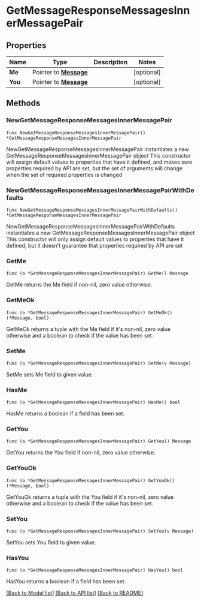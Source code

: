 # GetMessageResponseMessagesInnerMessagePair

## Properties

Name | Type | Description | Notes
------------ | ------------- | ------------- | -------------
**Me** | Pointer to [**Message**](Message.md) |  | [optional] 
**You** | Pointer to [**Message**](Message.md) |  | [optional] 

## Methods

### NewGetMessageResponseMessagesInnerMessagePair

`func NewGetMessageResponseMessagesInnerMessagePair() *GetMessageResponseMessagesInnerMessagePair`

NewGetMessageResponseMessagesInnerMessagePair instantiates a new GetMessageResponseMessagesInnerMessagePair object
This constructor will assign default values to properties that have it defined,
and makes sure properties required by API are set, but the set of arguments
will change when the set of required properties is changed

### NewGetMessageResponseMessagesInnerMessagePairWithDefaults

`func NewGetMessageResponseMessagesInnerMessagePairWithDefaults() *GetMessageResponseMessagesInnerMessagePair`

NewGetMessageResponseMessagesInnerMessagePairWithDefaults instantiates a new GetMessageResponseMessagesInnerMessagePair object
This constructor will only assign default values to properties that have it defined,
but it doesn't guarantee that properties required by API are set

### GetMe

`func (o *GetMessageResponseMessagesInnerMessagePair) GetMe() Message`

GetMe returns the Me field if non-nil, zero value otherwise.

### GetMeOk

`func (o *GetMessageResponseMessagesInnerMessagePair) GetMeOk() (*Message, bool)`

GetMeOk returns a tuple with the Me field if it's non-nil, zero value otherwise
and a boolean to check if the value has been set.

### SetMe

`func (o *GetMessageResponseMessagesInnerMessagePair) SetMe(v Message)`

SetMe sets Me field to given value.

### HasMe

`func (o *GetMessageResponseMessagesInnerMessagePair) HasMe() bool`

HasMe returns a boolean if a field has been set.

### GetYou

`func (o *GetMessageResponseMessagesInnerMessagePair) GetYou() Message`

GetYou returns the You field if non-nil, zero value otherwise.

### GetYouOk

`func (o *GetMessageResponseMessagesInnerMessagePair) GetYouOk() (*Message, bool)`

GetYouOk returns a tuple with the You field if it's non-nil, zero value otherwise
and a boolean to check if the value has been set.

### SetYou

`func (o *GetMessageResponseMessagesInnerMessagePair) SetYou(v Message)`

SetYou sets You field to given value.

### HasYou

`func (o *GetMessageResponseMessagesInnerMessagePair) HasYou() bool`

HasYou returns a boolean if a field has been set.


[[Back to Model list]](../README.md#documentation-for-models) [[Back to API list]](../README.md#documentation-for-api-endpoints) [[Back to README]](../README.md)


